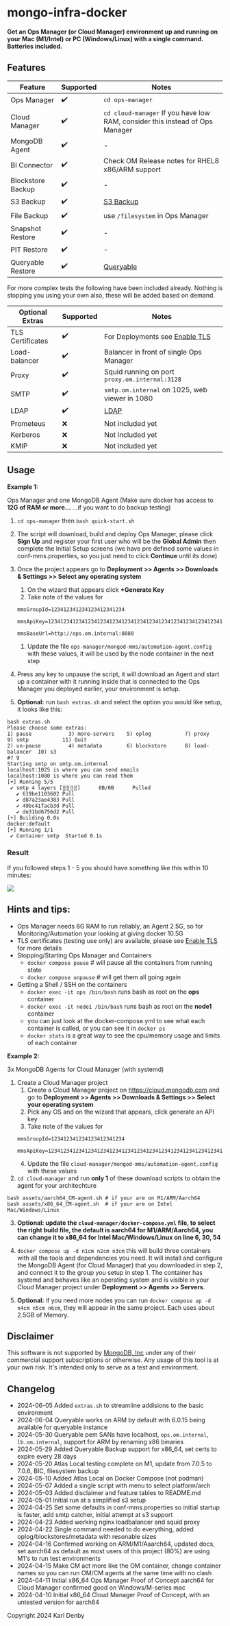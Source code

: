 # mongo-infra-docker

**Get an Ops Manager (or Cloud Manager) environment up and running on your Mac (M1/Intel) or PC (Windows/Linux) with a single command. Batteries included.**

## Features

| Feature | Supported | Notes |
| --- | --- | --- |
| Ops Manager | :heavy_check_mark: | `cd ops-manager` |
| Cloud Manager |  :heavy_check_mark: | `cd cloud-manager` If you have low RAM, consider this instead of Ops Manager |
| MongoDB Agent | :heavy_check_mark: | - |
| BI Connector | :heavy_check_mark: | Check OM Release notes for RHEL8 x86/ARM support |
| Blockstore Backup | :heavy_check_mark: | - |
| S3 Backup | :heavy_check_mark: | [S3 Backup](/ops-manager/docs/BACKUP.md) |
| File Backup | :heavy_check_mark: | use `/filesystem` in Ops Manager |
| Snapshot Restore | :heavy_check_mark: | - |
| PIT Restore | :heavy_check_mark: | - |
| Queryable Restore | :heavy_check_mark: | [Queryable](/ops-manager/docs/QUERY.md) |

For more complex tests the following have been included already. Nothing is stopping you using your own also, these will  be added based on demand.

| Optional Extras | Supported | Notes |
| --- | --- | --- |
| TLS Certificates | :heavy_check_mark: | For Deployments see [Enable TLS](/ops-manager/docs/tls-for-ops-manager.md) |
| Load-balancer | :heavy_check_mark: | Balancer in front of single Ops Manager |
| Proxy | :heavy_check_mark: | Squid running on port `proxy.om.internal:3128` |
| SMTP | :heavy_check_mark: | `smtp.om.internal` on 1025, web viewer in 1080 |
| LDAP | :heavy_check_mark: | [LDAP](/ops-manager/docs/LDAP.md) |
| Prometeus | :x: | Not included yet |
| Kerberos | :x: | Not included yet |
| KMIP | :x: | Not included yet |

## Usage

**Example 1:** 

Ops Manager and one MongoDB Agent (Make sure docker has access to **12G of RAM or more...** ...if you want to do backup testing)

1. `cd ops-manager` then `bash quick-start.sh`

2. The script will download, build and deploy Ops Manager, please click **Sign Up** and register your first user who will be the **Global Admin** then complete the Initial Setup screens (we have pre defined some values in conf-mms.properties, so you just need to click **Continue** until its done)

3. Once the project appears go to **Deployment >> Agents >> Downloads & Settings >> Select any operating system**
    1. On the wizard that appears click **+Generate Key**
    1. Take note of the values for
    ```
    mmsGroupId=123412341234123412341234
    
    mmsApiKey=123412341234123412341234123412341234123412341234123412341234123412341234
    
    mmsBaseUrl=http://ops.om.internal:8080
    ```
    1. Update the file `ops-manager/mongod-mms/automation-agent.config` with these values, it will be used by the node container in the next step

4. Press any key to unpause the script, it will download an Agent and start up a container with it running inside that is connected to the Ops Manager you deployed earlier, your environment is setup.

5. **Optional:** run `bash extras.sh` and select the option you would like setup, it looks like this:
```
bash extras.sh 
Please choose some extras:
1) pause            3) more-servers    5) oplog           7) proxy           9) smtp           11) Quit
2) un-pause         4) metadata        6) blockstore      8) load-balancer  10) s3
#? 9
Starting smtp on smtp.om.internal
localhost:1025 is where you can send emails
localhost:1080 is where you can read them
[+] Running 5/5
 ✔ smtp 4 layers [⣿⣿⣿⣿]      0B/0B      Pulled 
   ✔ 619be1103602 Pull  
   ✔ d87a23ae4383 Pull 
   ✔ 49bc41facb3d Pull 
   ✔ de31bd6756d2 Pull 
[+] Building 0.0s
docker:default
[+] Running 1/1
 ✔ Container smtp  Started 0.1s 
```

### Result

If you followed steps 1 - 5 you should have something like this within 10 minutes:

![](ops-manager/docs/images/Example.png)

## Hints and tips:

- Ops Manager needs 8G RAM to run reliably, an Agent 2.5G, so for Monitoring/Automation your looking at giving docker 10.5G
- TLS certificates (testing use only) are available, please see [Enable TLS](/ops-manager/docs/tls-for-ops-manager.md) for more details
- Stopping/Starting Ops Manager and Containers
  - `docker compose pause` # will pause all the containers from running state
  - `docker compose unpause` # will get them all going again 
- Getting a Shell / SSH on the containers
  - `docker exec -it ops /bin/bash` runs bash as root on the **ops** container
  - `docker exec -it node1 /bin/bash` runs bash as root on the **node1** container
  - you can just look at the docker-compose.yml to see what each container is called, or you can see it in `docker ps`
  - `docker stats` is a great way to see the cpu/memory usage and limits of each container 
 
**Example 2:** 

3x MongoDB Agents for Cloud Manager (with systemd)

1. Create a Cloud Manager project
    1. Create a Cloud Manager project on https://cloud.mongodb.com and go to **Deployment >> Agents >> Downloads & Settings >> Select your operating system**
    2. Pick any OS and on the wizard that appears, click generate an API key
    3. Take note of the values for
    ``` 
    mmsGroupId=123412341234123412341234

    mmsApiKey=123412341234123412341234123412341234123412341234123412341234123412341234
    ```
    4. Update the file `cloud-manager/mongod-mms/automation-agent.config` with these values
2. `cd cloud-manager` and run **only 1** of these download scripts to obtain the agent for your architechture 
```
bash assets/aarch64_CM-agent.sh # if your are on M1/ARM/Aarch64
bash assets/x86_64_CM-agent.sh  # if your are on Intel Mac/Windows/Linux
```
3. **Optional: update the `cloud-manager/docker-compose.yml` file, to select the right build file, the default is aarch64 for M1/ARM/Aarch64, you can change it to x86_64 for Intel Mac/Windows/Linux on line 6, 30, 54**

4. `docker compose up -d n1cm n2cm n3cm` this will build three containers with all the tools and dependencies you need. It will install and configure the MongoDB Agent (for Cloud Manager) that you downloaded in step 2, and connect it to the group you setup in step 1. The container has systemd and behaves like an operating system and is visible in your Cloud Manager project under **Deployment >> Agents >> Servers**.

5. **Optional:** if you need more nodes you can run `docker compose up -d n4cm n5cm n6cm`, they will appear in the same project. Each uses about 2.5GB of Memory.


## Disclaimer

This software is not supported by [MongoDB, Inc](https://www.mongodb.com) under any of their commercial support subscriptions or otherwise. Any usage of this tool is at your own risk. It's intended only to serve as a test and environment.

## Changelog
- 2024-06-05 Added `extras.sh` to streamline addisions to the basic environment
- 2024-06-04 Queryable works on ARM by default with 6.0.15 being available for queryable instance
- 2024-05-30 Queryable pem SANs have localhost, `ops.om.internal`, `lb.om.internal`, support for ARM by renaming x86 binaries
- 2024-05-29 Added Queryable Backup support for x86_64, set certs to expire every 28 days
- 2024-05-20 Atlas Local testing complete on M1, update from 7.0.5 to 7.0.6, BIC, filesystem backup
- 2024-05-10 Added Atlas Local on Docker Compose (not podman)
- 2024-05-07 Added a single script with menu to select platform/arch
- 2024-05-03 Added disclaimer and feature tables to README.md
- 2024-05-01 Initial run at a simplified s3 setup
- 2024-04-25 Set some defaults in conf-mms.properties so initial startup is faster, add smtp catcher, initial attempt at s3 support
- 2024-04-23 Added working nginx loadbalancer and squid proxy
- 2024-04-22 Single command needed to do everything, added oplog/blockstores/metadata with resonable sizes
- 2024-04-16 Confirmed working on ARM/M1/Aaarch64, updated docs, set aarch64 as default as most users of this project (80%) are using M1's to run test environments
- 2024-04-15 Make CM act more like the OM container, change container names so you can run OM/CM agents at the same time with no clash
- 2024-04-11 Initial x86_64 Ops Manager Proof of Concept aarch64 for Cloud Manager confirmed good on Windows/M-series mac
- 2024-04-10 Initial x86_64 Cloud Manager Proof of Concept, with an untested version for aarch64

Copyright 2024 Karl Denby
